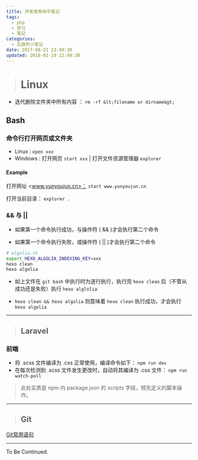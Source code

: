```yaml
---
title: 开发常用命令笔记
tags:
  - php
  - 学习
  - 笔记
categories:
  - 云游的小笔记
date: 2017-08-21 23:49:30
updated: 2018-02-19 22:49:30
---
```


> # Linux

- 迭代删除文件夹中所有内容 ： `rm -rf &lt;filename or dirname&gt;`

## Bash

### 命令行打开网页或文件夹

- Linux : `open xxx`
- Windows : 打开网页 `start xxx` | 打开文件资源管理器 `explorer`

#### Example

打开网址 <www.yunyoujun.cn>：
`start www.yunyoujun.cn`

打开当前目录：
`explorer .`

### && 与 ||

- 如果第一个命令执行成功，与操作符 ( && )才会执行第二个命令

- 如果第一个命令执行失败，或操作符 ( || )才会执行第二个命令

```sh
# algolia.sh
export HEXO_ALGOLIA_INDEXING_KEY=xxx
hexo clean
hexo algolia
```

- 如上文件在 `git bash` 中执行时为逐行执行，执行完 `hexo clean` 后（不管从成功还是失败）执行 `hexo alglolia`

- `hexo clean && hexo algolia` 则意味着 `hexo clean` 执行成功，才会执行 `hexo algolia`


---

> ## Laravel

### 前端

*   将 .scss 文件编译为 .css 正常使用，编译命令如下： `npm run dev`
*   在每次检测到 .scss 文件发生更改时，自动将其编译为 .css 文件： `npm run watch-poll`

> 此处实质是 npm 内 package.json 的 scripts 字段，预先定义的脚本操作。

---

> ## Git

[Git常用语句](http://www.yunyoujun.cn/2017/08/21/git%e5%b8%b8%e7%94%a8%e8%af%ad%e5%8f%a5/)

---

To Be Continued.